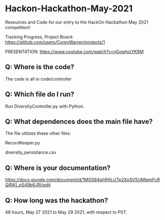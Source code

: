 # Hackon-Hackathon-May-2021
Resources and Code for our entry to the HackOn Hackathon May 2021 competition!

Tracking Progress, Project Board:
https://github.com/users/CoreyWarren/projects/1

PRESENTATION:
https://www.youtube.com/watch?v=nGowhizYK9M

## Q: Where is the code?
The code is all in code/controller

## Q: Which file do I run?
Run DiversityController.py with Python.

## Q: What dependences does the main file have?
The file utilizes these other files:

RecordKeeper.py

diversity_persistance.csv

## Q: Where is your documentation?
https://docs.google.com/document/d/1MGS84qhfHjLUTp2XoSV5UMIemFcRQiRA1_pS49b6JRI/edit

## Q: How long was the hackathon?
48 hours, May 27 2021 to May 29 2021, with respect to PST.

